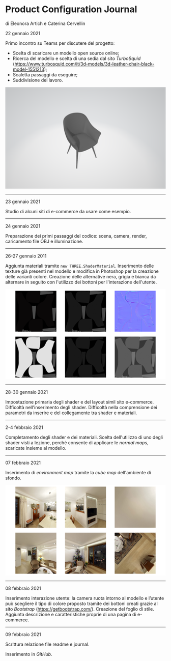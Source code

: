 # Product Configuration Journal

di Eleonora Artich e Caterina Cervellin



22 gennaio 2021

Primo incontro su Teams per discutere del progetto:

* Scelta di scaricare un modello open source online;
* Ricerca del modello e scelta di una sedia dal sito *TurboSquid* (https://www.turbosquid.com/it/3d-models/3d-leather-chair-black-model-1551213);
* Scaletta passaggi da eseguire;
* Suddivisione del lavoro.

![modello](images\modello.png)



------

23 gennaio 2021

Studio di alcuni siti di e-commerce da usare come esempio.

------

24 gennaio 2021

Preparazione dei primi passaggi del codice: scena, camera, render, caricamento file OBJ e illuminazione.

------

26-27 gennaio 2011

Aggiunta materiali tramite `new THREE.ShaderMaterial`. Inserimento delle texture già presenti nel modello e modifica in Photoshop per la creazione delle varianti colore. Creazione delle alternative nera, grigia e bianca da alternare in seguito con l'utilizzo dei bottoni per l'interazione dell'utente.

![texture](images\texture.png)

------

28-30 gennaio 2021

Impostazione primaria degli shader e del layout simil sito e-commerce. Difficoltà nell'inserimento degli shader. Difficoltà nella comprensione dei parametri da inserire e del collegamente tra shader e materiali. 

------

2-4 febbraio 2021

Completamento degli shader e dei materiali. Scelta dell'utilizzo di uno degli shader visti a lezione, perché consente di applicare le *normal maps*, scaricate insieme al modello.

------

07 febbraio 2021

Inserimento di *environment map* tramite la *cube map* dell'ambiente di sfondo. 

![map](images\map.png)

------

08 febbraio 2021

Inserimento interazione utente: la camera ruota intorno al modello e l’utente può scegliere il tipo di colore proposto tramite dei bottoni creati grazie al sito *Bootstrap* (https://getbootstrap.com/). Creazione del foglio di stile. Aggiunta descrizione e caratteristiche proprie di una pagina di e-commerce.

------

09 febbraio 2021

Scrittura relazione file readme e journal.

Inserimento in *GitHub*.

